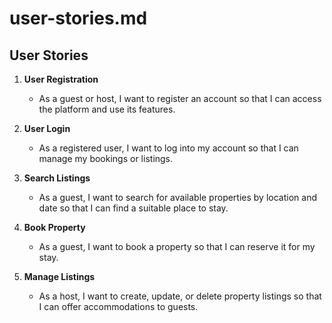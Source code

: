 # user-stories.md

## User Stories

1. **User Registration**
   - As a guest or host, I want to register an account so that I can access the platform and use its features.

2. **User Login**
   - As a registered user, I want to log into my account so that I can manage my bookings or listings.

3. **Search Listings**
   - As a guest, I want to search for available properties by location and date so that I can find a suitable place to stay.

4. **Book Property**
   - As a guest, I want to book a property so that I can reserve it for my stay.

5. **Manage Listings**
   - As a host, I want to create, update, or delete property listings so that I can offer accommodations to guests.
